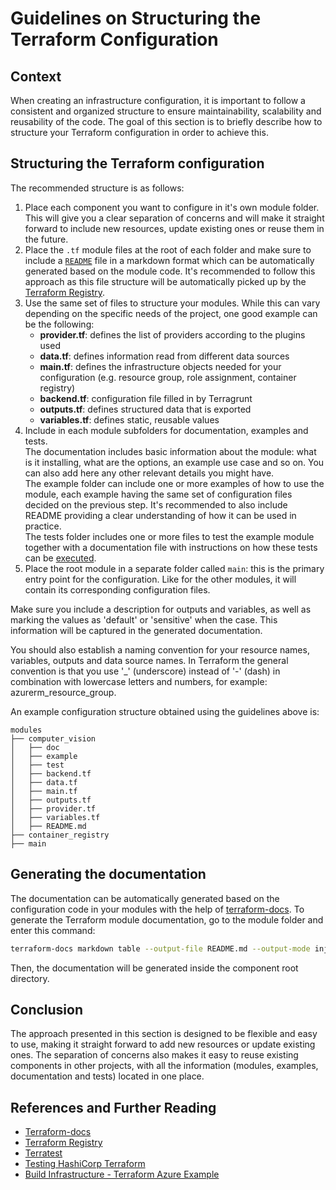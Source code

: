 # Guidelines on Structuring the Terraform Configuration

## Context
When creating an infrastructure configuration, it is important to follow a consistent and organized structure to ensure maintainability, scalability and reusability of the code. The goal of this section is to briefly describe how to structure your Terraform configuration in order to achieve this.

## Structuring the Terraform configuration

The recommended structure is as follows:

1. Place each component you want to configure in it's own module folder. This will give you a clear separation of concerns and will make it straight forward to include new resources, update existing ones or reuse them in the future.  
2. Place the `.tf` module files at the root of each folder and make sure to include a [`README`](#generating-the-documentation) file in a markdown format which can be automatically generated based on the module code. It's recommended to follow this approach as this file structure will be automatically picked up by the [Terraform Registry](https://registry.terraform.io/browse/modules).
3. Use the same set of files to structure your modules. While this can vary depending on the specific needs of the project, one good example can be the following:
   - **provider.tf**: defines the list of providers according to the plugins used
   - **data.tf**: defines information read from different data sources
   - **main.tf**: defines the infrastructure objects needed for your configuration (e.g. resource group, role assignment, container registry)
   - **backend.tf**: configuration file filled in by Terragrunt
   - **outputs.tf**: defines structured data that is exported
   - **variables.tf**: defines static, reusable values
4. Include in each module subfolders for documentation, examples and tests.  
The documentation includes basic information about the module: what is it installing, what are the options, an example use case and so on. You can also add here any other relevant details you might have.  
The example folder can include one or more examples of how to use the module, each example having the same set of configuration files decided on the previous step. It's recommended to also include README providing a clear understanding of how it can be used in practice.  
The tests folder includes one or more files to test the example module together with a documentation file with instructions on how these tests can be [executed](https://www.hashicorp.com/blog/testing-hashicorp-terraform).  
5. Place the root module in a separate folder called `main`: this is the primary entry point for the configuration. Like for the other modules, it will contain its corresponding configuration files.


Make sure you include a description for outputs and variables, as well as marking the values as 'default' or 'sensitive' when the case. This information will be captured in the generated documentation.

You should also establish a naming convention for your resource names, variables, outputs and data source names. In Terraform the general convention is that you use '_' (underscore) instead of '-' (dash) in combination with lowercase letters and numbers, for example: azurerm_resource_group.

An example configuration structure obtained using the guidelines above is:

```console
modules
├── computer_vision
│   ├── doc
│   ├── example
│   ├── test
│   ├── backend.tf
│   ├── data.tf
│   ├── main.tf
│   ├── outputs.tf
│   ├── provider.tf
│   ├── variables.tf
│   ├── README.md
├── container_registry
├── main
```

## Generating the documentation

The documentation can be automatically generated based on the configuration code in your modules with the help of [terraform-docs](https://terraform-docs.io/). To generate the Terraform module documentation, go to the module folder and enter this command:

```sh
terraform-docs markdown table --output-file README.md --output-mode inject .
```

Then, the documentation will be generated inside the component root directory.

## Conclusion

The approach presented in this section is designed to be flexible and easy to use, making it straight forward to add new resources or update existing ones. The separation of concerns also makes it easy to reuse existing components in other projects, with all the information (modules, examples, documentation and tests) located in one place.

## References and Further Reading

- [Terraform-docs](https://github.com/terraform-docs/terraform-docs)
- [Terraform Registry](https://registry.terraform.io/browse/modules)
- [Terratest](https://terratest.gruntwork.io/)
- [Testing HashiCorp Terraform](https://www.hashicorp.com/blog/testing-hashicorp-terraform)
- [Build Infrastructure - Terraform Azure Example](https://developer.hashicorp.com/terraform/tutorials/azure-get-started/azure-build)